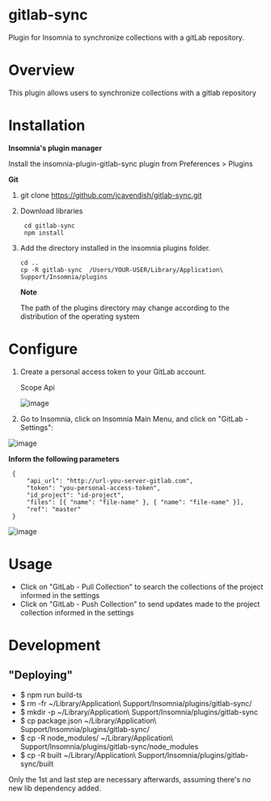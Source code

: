 # gitlab-sync

Plugin for Insomnia to synchronize collections with a gitLab repository.

# Overview 

This plugin allows users to synchronize collections with a gitlab repository

# Installation

**Insomnia's plugin manager**

Install the insomnia-plugin-gitlab-sync plugin from Preferences > Plugins

**Git**

1. git clone https://github.com/jcavendish/gitlab-sync.git

2. Download libraries
    ```
     cd gitlab-sync
     npm install
    ```
3. Add the directory installed in the insomnia plugins folder.

   ```
   cd ..
   cp -R gitlab-sync  /Users/YOUR-USER/Library/Application\ Support/Insomnia/plugins
   ``` 
   **Note** 
   
   The path of the plugins directory may change according to the distribution of the operating system 

# Configure

1. Create a personal access token to your GitLab account.
   
   Scope Api
   
   ![image](https://user-images.githubusercontent.com/10922392/117333905-cd115480-ae6f-11eb-8b54-689252846e8b.png)

3. Go to Insomnia, click on Insomnia Main Menu, and click on "GitLab - Settings":
   
  ![image](https://user-images.githubusercontent.com/10922392/117336023-267a8300-ae72-11eb-8982-efecdd532818.png)


   **Inform the following parameters**

   ```
    {
        "api_url": "http://url-you-server-gitlab.com", 
        "token": "you-personal-access-token", 
        "id_project": "id-project", 
        "files": [{ "name": "file-name" }, { "name": "file-name" }], 
        "ref": "master"
    }
   ```
   
   ![image](https://user-images.githubusercontent.com/10922392/117334413-5aed3f80-ae70-11eb-89ac-5c69998b24d4.png)

# Usage

* Click on "GitLab - Pull Collection" to search the collections of the project informed in the settings
* Click on "GitLab - Push Collection" 
to send updates made to the project collection informed in the settings
  
# Development

## "Deploying"

- $ npm run build-ts
- $ rm -fr ~/Library/Application\ Support/Insomnia/plugins/gitlab-sync/
- $ mkdir -p ~/Library/Application\ Support/Insomnia/plugins/gitlab-sync
- $ cp package.json ~/Library/Application\ Support/Insomnia/plugins/gitlab-sync/
- $ cp -R node_modules/ ~/Library/Application\ Support/Insomnia/plugins/gitlab-sync/node_modules
- $ cp -R built ~/Library/Application\ Support/Insomnia/plugins/gitlab-sync/built

Only the 1st and last step are necessary afterwards, assuming there's no new lib dependency added.

